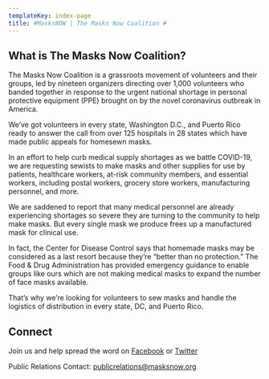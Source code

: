 ```yaml
---
templateKey: index-page
title: #MasksNOW | The Masks Now Coalition #
---
```

## What is The Masks Now Coalition?

The Masks Now Coalition is a grassroots movement of volunteers and their groups, led by nineteen organizers directing over 1,000 volunteers who banded together in response to the urgent national shortage in personal protective equipment (PPE) brought on by the novel coronavirus outbreak in America. 

We’ve got volunteers in every state, Washington D.C., and Puerto Rico ready to answer the call from over 125 hospitals in 28 states which have made public appeals for homesewn masks.

In an effort to help curb medical supply shortages as we battle COVID-19, we are requesting sewists to make masks and other supplies for use by patients, healthcare workers, at-risk community members, and essential workers, including postal workers, grocery store workers, manufacturing personnel, and more.

We are saddened to report that many medical personnel are already experiencing shortages so severe they are turning to the community to help make masks. But every single mask we produce frees up a manufactured mask for clinical use.

In fact, the Center for Disease Control says that homemade masks may be considered as a last resort because they’re “better than no protection.” The Food & Drug Administration has provided emergency guidance to enable groups like ours which are not making medical masks to expand the number of face masks available. 

That’s why we’re looking for volunteers to sew masks and handle the logistics of distribution in every state, DC, and Puerto Rico. 

## Connect

Join us and help spread the word on [Facebook](https://www.facebook.com/groups/837899896730511/) or [Twitter](https://twitter.com/masksnoworg)

Public Relations Contact: [publicrelations@masksnow.org](mailto:publicrelations@masksnow.org)
